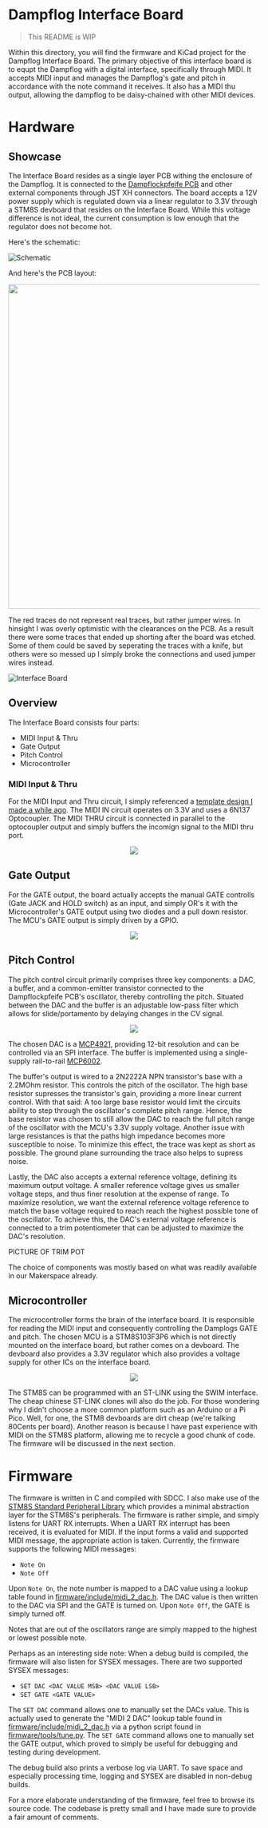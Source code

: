 # Dampflog Interface Board

> This README is WIP

Within this directory, you will find the firmware and KiCad project for the Dampflog Interface Board. The primary objective of this interface board is to equpt the Dampflog with a digital interface, specifically through MIDI. It accepts MIDI input and manages the Dampflog's gate and pitch in accordance with the note command it receives. It also has a MIDI thu output, allowing the dampflog to be daisy-chained with other MIDI devices.

# Hardware

## Showcase

The Interface Board resides as a single layer PCB withing the enclosure of the Dampflog. It is connected to the [Dampflockpfeife PCB](../README.md) and other external components through JST XH connectors. The board accepts a 12V power supply which is regulated down
via a linear regulator to 3.3V through a STM8S devboard that resides on the Interface Board. While this voltage difference is not ideal, the current consumption is low enough that the regulator does not become hot.

Here's the schematic:

![Schematic](../docs/InterfaceBoardSchematic.png)

And here's the PCB layout:

<p align="center">
	<img src="../docs/InterfaceBoardPCB.png" height=650px>
</p>

The red traces do not represent real traces, but rather jumper wires. In hinsight I was overly optimistic with the clearances on the PCB. As a result there were some traces that ended up shorting after the board was etched. Some of them could be saved by seperating the traces with a knife, but others were so messed up I simply broke the connections and used jumper wires instead. 

![Interface Board](../docs/InterfaceBoardBuilt.jpg)

## Overview

The Interface Board consists four parts:

- MIDI Input & Thru
- Gate Output
- Pitch Control
- Microcontroller

### MIDI Input & Thru

For the MIDI Input and Thru circuit, I simply referenced a [template design I made a while ago](https://github.com/TU-DO-Makerspace/KiCAD-MIDI-Templates). The MIDI IN circuit operates on 3.3V and uses a 6N137 Optocoupler. The MIDI THRU circuit is connected in parallel to the optocoupler output and simply buffers the incomign signal to the MIDI thru port.

<p align="center">
	<img src="../docs/InterfaceBoard_MIDI.png">
</p>

## Gate Output

For the GATE output, the board actually accepts the manual GATE controlls (Gate JACK and HOLD switch) as an input, and simply OR's it with the Microcontroller's GATE output using two diodes and a pull down resistor. The MCU's GATE output is simply driven by a GPIO.

<p align="center">
	<img src="../docs/InterfaceBoard_GATE.png">
</p>

## Pitch Control

The pitch control circuit primarily comprises three key components: a DAC, a buffer, and a common-emitter transistor connected to the Dampflockpfeife PCB's oscillator, thereby controlling the pitch. Situated between the DAC and the buffer is an adjustable low-pass filter which allows for slide/portamento by delaying changes in the CV signal.

<p align="center">
	<img src="../docs/InterfaceBoard_PITCH.png">
</p>

The chosen DAC is a [MCP4921](https://ww1.microchip.com/downloads/en/DeviceDoc/21897B.pdf), providing 12-bit resolution and can be controlled via an SPI interface. The buffer is implemented using a single-supply rail-to-rail [MCP6002](https://www.reichelt.de/index.html?ACTION=7&LA=3&OPEN=0&INDEX=0&FILENAME=A200%2FMCP6002_MCP6004_MIC.pdf).

The buffer's output is wired to a 2N2222A NPN transistor's base with a 2.2MOhm resistor.
This controls the pitch of the oscillator. The high base resistor supresses the transistor's gain, providing a more linear current control. With that said: A too large base resistor would limit the circuits ability to step through the oscillator's complete pitch range. Hence, the base resistor was chosen to still allow the DAC to reach the full pitch range of the oscillator with the MCU's 3.3V supply voltage. Another issue with large resistances is that the paths high impedance becomes more susceptible to noise. To minimize this effect, the trace was kept as short as possible. The ground plane surrounding the trace also helps to supress noise.

Lastly, the DAC also accepts a external reference voltage, defining its maximum output voltage. A smaller reference voltage gives us smaller voltage steps, and thus finer resolution at the expense of range. To maximize resolution, we want the external reference voltage reference to match the base voltage required to reach reach the highest possible tone of the oscillator. To achieve this, the DAC's external voltage reference is connected to a trim potentiometer that can be adjusted to maximize the DAC's resolution.

PICTURE OF TRIM POT

The choice of components was mostly based on what was readily available in our Makerspace already.

## Microcontroller

The microcontroller forms the brain of the interface board. It is responsible for reading the MIDI input and consequently controlling the Damplogs GATE and pitch. The chosen MCU is a STM8S103F3P6 which is not directly mounted on the interface board, but rather comes on a devboard. The devboard also provides a 3.3V regulator which also provides a voltage supply for other ICs on the interface board.  

<p align="center">
	<img src="../docs/InterfaceBoard_MCU.png">
</p>

The STM8S can be programmed with an ST-LINK using the SWIM interface. The cheap chinese ST-LINK clones will also do the job. For those wondering why I didn't choose a more common platform such as an Arduino or a Pi Pico. Well, for one, the STM8 devboards are dirt cheap (we're talking 80Cents per board). Another reason is because I have past experience with MIDI on the STM8S platform, allowing me to recycle a good chunk of code. The firmware will be discussed in the next section.

# Firmware

The firmware is written in C and compiled with SDCC. I also make use of the [STM8S Standard Peripheral Library](https://github.com/bschwand/STM8-SPL-SDCC) which provides a minimal abstraction layer for the STM8S's peripherals. The firmware is rather simple, and simply listens for UART RX interrupts. When a UART RX interrupt has been received, it is evaluated for MIDI. If the input forms a valid and supported MIDI message, the appropriate action is taken. Currently, the firmware supports the following MIDI messages:

- `Note On`
- `Note Off`

Upon `Note On`, the note number is mapped to a DAC value using a lookup table found in [firmware/include/midi_2_dac.h](firmware/include/midi_2_dac.h). The DAC value is then written to the DAC via SPI and the GATE is turned on. Upon `Note Off`, the GATE is simply turned off.

Notes that are out of the oscillators range are simply mapped to the highest or lowest possible note.

Perhaps as an interesting side note: When a debug build is compiled, the firmware will also listen for SYSEX messages. There are two supported SYSEX messages:

- `SET DAC <DAC VALUE MSB> <DAC VALUE LSB>`
- `SET GATE <GATE VALUE>`

The `SET DAC` command allows one to manually set the DACs value. This is actually used to generate the "MIDI 2 DAC" lookup table found in [firmware/include/midi_2_dac.h](firmware/include/midi_2_dac.h) via a python script found in [firmware/tools/tune.py](firmware/tools/tune.py). The `SET GATE` command allows one to manually set the GATE output, which proved to simply be useful for debugging and testing during development.

The debug build also prints a verbose log via UART. To save space and especially processing time, logging and SYSEX are disabled in non-debug builds.

For a more elaborate understanding of the firmware, feel free to browse its source code. The codebase is pretty small and I have made sure to provide a fair amount of comments.

